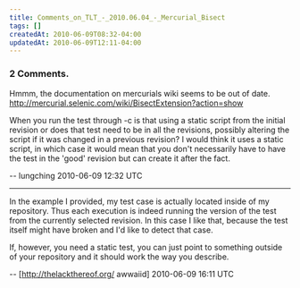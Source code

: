 ```yaml
---
title: Comments_on_TLT_-_2010.06.04_-_Mercurial_Bisect
tags: []
createdAt: 2010-06-09T08:32-04:00
updatedAt: 2010-06-09T12:11-04:00
---
```


### 2 Comments.
Hmmm, the documentation on mercurials wiki seems to be out of date. http://mercurial.selenic.com/wiki/BisectExtension?action=show

When you run the test through -c is that using a static script from the initial revision or does that test need to be in all the revisions, possibly altering the script if it was changed in a previous revision?  I would think it uses a static script, in which case it would mean that you don't necessarily have to have the test in the 'good' revision but can create it after the fact.

-- lungching 2010-06-09 12:32 UTC


----

In the example I provided, my test case is actually located inside of my repository. Thus each execution is indeed running the version of the test from the currently selected revision. In this case I like that, because the test itself might have broken and I'd like to detect that case.

If, however, you need a static test, you can just point to something outside of your repository and it should work the way you describe.

-- [http://thelackthereof.org/ awwaiid] 2010-06-09 16:11 UTC


